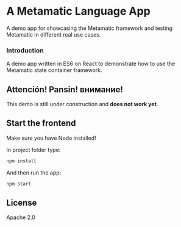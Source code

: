 # A Metamatic Language App
A demo app for showcasing the Metamatic framework and testing Metamatic in different real use cases.

### Introduction

A demo app written in ES6 on React to demonstrate how to use the Metamatic state container framework. 

## Attención! Pansin! внимание!

This demo is still under construction and **does not work yet**. 

## Start the frontend

Make sure you have Node installed!

In project folder type:

```js
npm install
```

And then run the app:

```js
npm start
```
    
## License

Apache 2.0
